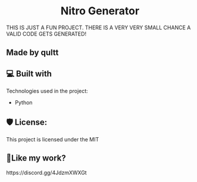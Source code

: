 <h1 align="center" id="title">Nitro Generator</h1>

<p id="description">THIS IS JUST A FUN PROJECT. THERE IS A VERY VERY SMALL CHANCE A VALID CODE GETS GENERATED!</p>

<h2>Made by qultt</h2>

   
<h2>💻 Built with</h2>

Technologies used in the project:

*   Python

<h2>🛡️ License:</h2>

This project is licensed under the MIT

<h2>💖Like my work?</h2>

<p>https://discord.gg/4JdzmXWXGt</p>